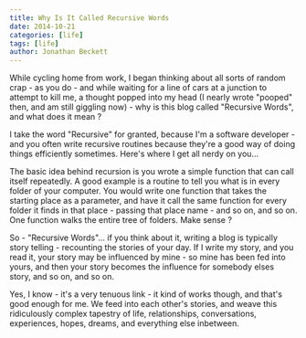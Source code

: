 ```yaml
---
title: Why Is It Called Recursive Words 
date: 2014-10-21
categories: [life]
tags: [life]
author: Jonathan Beckett
---
```


While cycling home from work, I began thinking about all sorts of random crap - as you do - and while waiting for a line of cars at a junction to attempt to kill me, a thought popped into my head (I nearly wrote "pooped" then, and am still giggling now) - why is this blog called "Recursive Words", and what does it mean ?

I take the word "Recursive" for granted, because I'm a software developer - and you often write recursive routines because they're a good way of doing things efficiently sometimes. Here's where I get all nerdy on you...

The basic idea behind recursion is you wrote a simple function that can call itself repeatedly. A good example is a routine to tell you what is in every folder of your computer. You would write one function that takes the starting place as a parameter, and have it call the same function for every folder it finds in that place - passing that place name - and so on, and so on. One function walks the entire tree of folders. Make sense ?

So - "Recursive Words"... if you think about it, writing a blog is typically story telling - recounting the stories of your day. If I write my story, and you read it, your story may be influenced by mine - so mine has been fed into yours, and then your story becomes the influence for somebody elses story, and so on, and so on.

Yes, I know - it's a very tenuous link - it kind of works though, and that's good enough for me. We feed into each other's stories, and weave this ridiculously complex tapestry of life, relationships, conversations, experiences, hopes, dreams, and everything else inbetween.